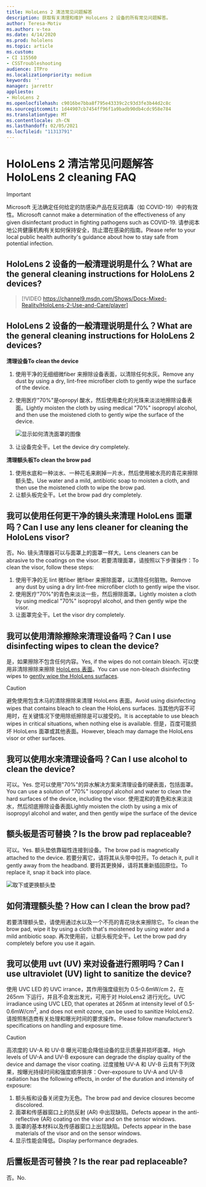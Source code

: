 ```yaml
---
title: HoloLens 2 清洁常见问题解答
description: 获取有关清理和维护 HoloLens 2 设备的所有常见问题解答。
author: Teresa-Motiv
ms.author: v-tea
ms.date: 4/14/2020
ms.prod: hololens
ms.topic: article
ms.custom:
- CI 115560
- CSSTroubleshooting
audience: ITPro
ms.localizationpriority: medium
keywords: ''
manager: jarrettr
appliesto:
- HoloLens 2
ms.openlocfilehash: c9016be7bba8f795e43339c2c93d3fe3b44d2c8c
ms.sourcegitcommit: 1d44907cb7454ff96f1a9badb90db4cdc958e784
ms.translationtype: MT
ms.contentlocale: zh-CN
ms.lasthandoff: 02/05/2021
ms.locfileid: "11313791"
---
```

# <span data-ttu-id="08f59-103">HoloLens 2 清洁常见问题解答</span><span class="sxs-lookup"><span data-stu-id="08f59-103">HoloLens 2 cleaning FAQ</span></span>

> [!IMPORTANT]  
> <span data-ttu-id="08f59-104">Microsoft 无法确定任何给定的防感染产品在反冠病毒（如 COVID-19）中的有效性。</span><span class="sxs-lookup"><span data-stu-id="08f59-104">Microsoft cannot make a determination of the effectiveness of any given disinfectant product in fighting pathogens such as COVID-19.</span></span> <span data-ttu-id="08f59-105">请参阅本地公共健康机构有关如何保持安全，防止潜在感染的指南。</span><span class="sxs-lookup"><span data-stu-id="08f59-105">Please refer to your local public health authority's guidance about how to stay safe from potential infection.</span></span>  

## <span data-ttu-id="08f59-106">HoloLens 2 设备的一般清理说明是什么？</span><span class="sxs-lookup"><span data-stu-id="08f59-106">What are the general cleaning instructions for HoloLens 2 devices?</span></span>

> [!VIDEO https://channel9.msdn.com/Shows/Docs-Mixed-Reality/HoloLens-2-Use-and-Care/player]
## <span data-ttu-id="08f59-107">HoloLens 2 设备的一般清理说明是什么？</span><span class="sxs-lookup"><span data-stu-id="08f59-107">What are the general cleaning instructions for HoloLens 2 devices?</span></span>
<!-- <iframe src="https://channel9.msdn.com/Shows/Docs-Mixed-Reality/HoloLens-2-Use-and-Care/player" width="960" height="540" allowFullScreen frameBorder="0" title="HoloLens 2 Use and Care - Microsoft Channel 9 Video"></iframe> -->

**<span data-ttu-id="08f59-108">清理设备</span><span class="sxs-lookup"><span data-stu-id="08f59-108">To clean the device</span></span>**

1. <span data-ttu-id="08f59-109">使用干净的无细细微fiber 来擦除设备表面，以清除任何水灰。</span><span class="sxs-lookup"><span data-stu-id="08f59-109">Remove any dust by using a dry, lint-free microfiber cloth to gently wipe the surface of the device.</span></span>
1. <span data-ttu-id="08f59-110">使用医疗"70%"是opropyl 酸水，然后使用柔化的光珠来淡淡地擦除设备表面。</span><span class="sxs-lookup"><span data-stu-id="08f59-110">Lightly moisten the cloth by using medical "70%" isopropyl alcohol, and then use the moistened cloth to gently wipe the surface of the device.</span></span>

   ![显示如何清洗面罩的图像](images/hololens-cleaning-visor.png)

1. <span data-ttu-id="08f59-112">让设备完全干。</span><span class="sxs-lookup"><span data-stu-id="08f59-112">Let the device dry completely.</span></span>

**<span data-ttu-id="08f59-113">清理额头板</span><span class="sxs-lookup"><span data-stu-id="08f59-113">To clean the brow pad</span></span>**

1. <span data-ttu-id="08f59-114">使用水底和一种淡水、一种花毛来刷掉一片水，然后使用被水亮的青花来擦除额头垫。</span><span class="sxs-lookup"><span data-stu-id="08f59-114">Use water and a mild, antibiotic soap to moisten a cloth, and then use the moistened cloth to wipe the brow pad.</span></span>
1. <span data-ttu-id="08f59-115">让额头板完全干。</span><span class="sxs-lookup"><span data-stu-id="08f59-115">Let the brow pad dry completely.</span></span>

## <span data-ttu-id="08f59-116">我可以使用任何更干净的镜头来清理 HoloLens 面罩吗？</span><span class="sxs-lookup"><span data-stu-id="08f59-116">Can I use any lens cleaner for cleaning the HoloLens visor?</span></span>

<span data-ttu-id="08f59-117">否。</span><span class="sxs-lookup"><span data-stu-id="08f59-117">No.</span></span> <span data-ttu-id="08f59-118">镜头清理器可以与面罩上的面罩一样大。</span><span class="sxs-lookup"><span data-stu-id="08f59-118">Lens cleaners can be abrasive to the coatings on the visor.</span></span> <span data-ttu-id="08f59-119">若要清理面罩，请按照以下步骤操作：</span><span class="sxs-lookup"><span data-stu-id="08f59-119">To clean the visor, follow these steps:</span></span>  

1. <span data-ttu-id="08f59-120">使用干净的无 lint 微fiber 微fiber 来擦除面罩，以清除任何脏物。</span><span class="sxs-lookup"><span data-stu-id="08f59-120">Remove any dust by using a dry lint-free microfiber cloth to gently wipe the visor.</span></span>
1. <span data-ttu-id="08f59-121">使用医疗"70%"的青色来淡淡一些，然后擦除面罩。</span><span class="sxs-lookup"><span data-stu-id="08f59-121">Lightly moisten a cloth by using medical "70%" isopropyl alcohol, and then gently wipe the visor.</span></span>
1. <span data-ttu-id="08f59-122">让面罩完全干。</span><span class="sxs-lookup"><span data-stu-id="08f59-122">Let the visor dry completely.</span></span>

## <span data-ttu-id="08f59-123">我可以使用清除擦除来清理设备吗？</span><span class="sxs-lookup"><span data-stu-id="08f59-123">Can I use disinfecting wipes to clean the device?</span></span>

<span data-ttu-id="08f59-124">是，如果擦除不包含任何内容。</span><span class="sxs-lookup"><span data-stu-id="08f59-124">Yes, if the wipes do not contain bleach.</span></span> <span data-ttu-id="08f59-125">可以使用非清除擦除来擦除 [HoloLens 表面](#what-are-the-general-cleaning-instructions-for-hololens-2-devices)。</span><span class="sxs-lookup"><span data-stu-id="08f59-125">You can use non-bleach disinfecting wipes to [gently wipe the HoloLens surfaces](#what-are-the-general-cleaning-instructions-for-hololens-2-devices).</span></span>  

> [!CAUTION]  
> <span data-ttu-id="08f59-126">避免使用包含木马的清除擦除来清理 HoloLens 表面。</span><span class="sxs-lookup"><span data-stu-id="08f59-126">Avoid using disinfecting wipes that contains bleach to clean the HoloLens surfaces.</span></span> <span data-ttu-id="08f59-127">当其他内容不可用时，在关键情况下使用除纸擦除是可以接受的。</span><span class="sxs-lookup"><span data-stu-id="08f59-127">It is acceptable to use bleach wipes in critical situations, when nothing else is available.</span></span> <span data-ttu-id="08f59-128">但是，百度可能损坏 HoloLens 面罩或其他表面。</span><span class="sxs-lookup"><span data-stu-id="08f59-128">However, bleach may damage the HoloLens visor or other surfaces.</span></span>

## <span data-ttu-id="08f59-129">我可以使用水来清理设备吗？</span><span class="sxs-lookup"><span data-stu-id="08f59-129">Can I use alcohol to clean the device?</span></span>

<span data-ttu-id="08f59-130">可以。</span><span class="sxs-lookup"><span data-stu-id="08f59-130">Yes.</span></span> <span data-ttu-id="08f59-131">您可以使用"70%"的异水解决方案来清理设备的硬表面，包括面罩。</span><span class="sxs-lookup"><span data-stu-id="08f59-131">You can use a solution of "70%" isopropyl alcohol and water to clean the hard surfaces of the device, including the visor.</span></span> <span data-ttu-id="08f59-132">使用混和的青色和水来淡淡水，然后彻底擦除设备表面</span><span class="sxs-lookup"><span data-stu-id="08f59-132">Lightly moisten the cloth by using a mix of isopropyl alcohol and water, and then gently wipe the surface of the device</span></span>

## <span data-ttu-id="08f59-133">额头板是否可替换？</span><span class="sxs-lookup"><span data-stu-id="08f59-133">Is the brow pad replaceable?</span></span>

<span data-ttu-id="08f59-134">可以。</span><span class="sxs-lookup"><span data-stu-id="08f59-134">Yes.</span></span> <span data-ttu-id="08f59-135">额头垫依靠磁性连接到设备。</span><span class="sxs-lookup"><span data-stu-id="08f59-135">The brow pad is magnetically attached to the device.</span></span> <span data-ttu-id="08f59-136">若要分离它，请将其从头带中拉开。</span><span class="sxs-lookup"><span data-stu-id="08f59-136">To detach it, pull it gently away from the headband.</span></span> <span data-ttu-id="08f59-137">要将其更换掉，请将其重新插回原位。</span><span class="sxs-lookup"><span data-stu-id="08f59-137">To replace it, snap it back into place.</span></span>

![取下或更换额头垫](images/hololens2-remove-browpad.png)

## <span data-ttu-id="08f59-139">如何清理额头垫？</span><span class="sxs-lookup"><span data-stu-id="08f59-139">How can I clean the brow pad?</span></span>

<span data-ttu-id="08f59-140">若要清理额头垫，请使用通过水以及一个不亮的青花块水来擦除它。</span><span class="sxs-lookup"><span data-stu-id="08f59-140">To clean the brow pad, wipe it by using a cloth that's moistened by using water and a mild antibiotic soap.</span></span> <span data-ttu-id="08f59-141">再次使用前，让额头板完全干。</span><span class="sxs-lookup"><span data-stu-id="08f59-141">Let the brow pad dry completely before you use it again.</span></span>

## <span data-ttu-id="08f59-142">我可以使用 uvt (UV) 来对设备进行照明吗？</span><span class="sxs-lookup"><span data-stu-id="08f59-142">Can I use ultraviolet (UV) light to sanitize the device?</span></span>

<span data-ttu-id="08f59-143">使用 UVC LED 的 UVC irrance，其作用强度级别为 0.5-0.6mW/cm 2，在 265nm 下运行，并且不会发出发光，可用于对 <sup> </sup> HoloLens2 进行光化。</span><span class="sxs-lookup"><span data-stu-id="08f59-143">UVC irradiance using UVC LED, that operates at 265nm at intensity level of 0.5-0.6mW/cm<sup>2</sup>, and does not emit ozone, can be used to sanitize HoloLens2.</span></span> <span data-ttu-id="08f59-144">请按照制造商有关处理和曝光时间的要求操作。</span><span class="sxs-lookup"><span data-stu-id="08f59-144">Please follow manufacturer’s specifications on handling and exposure time.</span></span>

> [!CAUTION]  
> <span data-ttu-id="08f59-145">高浓度的 UV-A 和 UV-B 曝光可能会降低设备的显示质量并损坏面罩。</span><span class="sxs-lookup"><span data-stu-id="08f59-145">High levels of UV-A and UV-B exposure can degrade the display quality of the device and damage the visor coating.</span></span> <span data-ttu-id="08f59-146">过度接触 UV-A 和 UV-B 云具有下列效果，按曝光持续时间和强度顺序排序：</span><span class="sxs-lookup"><span data-stu-id="08f59-146">Over-exposure to UV-A and UV-B radiation has the following effects, in order of the duration and intensity of exposure:</span></span>
>  
> 1. <span data-ttu-id="08f59-147">额头板和设备关闭变为无色。</span><span class="sxs-lookup"><span data-stu-id="08f59-147">The brow pad and device closures become discolored.</span></span>
> 1. <span data-ttu-id="08f59-148">面罩和传感器窗口上的防反射 (AR) 中出现缺陷。</span><span class="sxs-lookup"><span data-stu-id="08f59-148">Defects appear in the anti-reflective (AR) coating on the visor and on the sensor windows.</span></span>
> 1. <span data-ttu-id="08f59-149">面罩的基本材料以及传感器窗口上出现缺陷。</span><span class="sxs-lookup"><span data-stu-id="08f59-149">Defects appear in the base materials of the visor and on the sensor windows.</span></span>
> 1. <span data-ttu-id="08f59-150">显示性能会降低。</span><span class="sxs-lookup"><span data-stu-id="08f59-150">Display performance degrades.</span></span>

## <span data-ttu-id="08f59-151">后置板是否可替换？</span><span class="sxs-lookup"><span data-stu-id="08f59-151">Is the rear pad replaceable?</span></span>

<span data-ttu-id="08f59-152">否。</span><span class="sxs-lookup"><span data-stu-id="08f59-152">No.</span></span>
